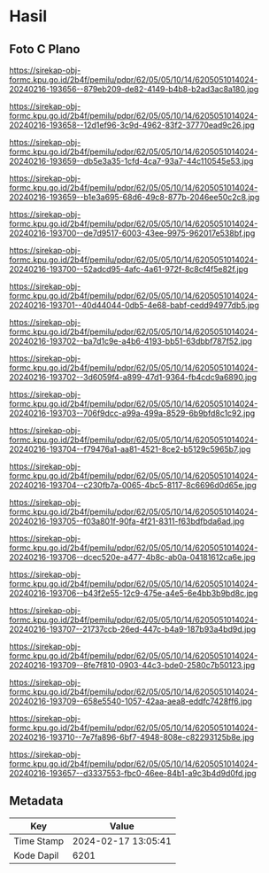 # Hasil

## Foto C Plano

https://sirekap-obj-formc.kpu.go.id/2b4f/pemilu/pdpr/62/05/05/10/14/6205051014024-20240216-193656--879eb209-de82-4149-b4b8-b2ad3ac8a180.jpg

https://sirekap-obj-formc.kpu.go.id/2b4f/pemilu/pdpr/62/05/05/10/14/6205051014024-20240216-193658--12d1ef96-3c9d-4962-83f2-37770ead9c26.jpg

https://sirekap-obj-formc.kpu.go.id/2b4f/pemilu/pdpr/62/05/05/10/14/6205051014024-20240216-193659--db5e3a35-1cfd-4ca7-93a7-44c110545e53.jpg

https://sirekap-obj-formc.kpu.go.id/2b4f/pemilu/pdpr/62/05/05/10/14/6205051014024-20240216-193659--b1e3a695-68d6-49c8-877b-2046ee50c2c8.jpg

https://sirekap-obj-formc.kpu.go.id/2b4f/pemilu/pdpr/62/05/05/10/14/6205051014024-20240216-193700--de7d9517-6003-43ee-9975-962017e538bf.jpg

https://sirekap-obj-formc.kpu.go.id/2b4f/pemilu/pdpr/62/05/05/10/14/6205051014024-20240216-193700--52adcd95-4afc-4a61-972f-8c8cf4f5e82f.jpg

https://sirekap-obj-formc.kpu.go.id/2b4f/pemilu/pdpr/62/05/05/10/14/6205051014024-20240216-193701--40d44044-0db5-4e68-babf-cedd94977db5.jpg

https://sirekap-obj-formc.kpu.go.id/2b4f/pemilu/pdpr/62/05/05/10/14/6205051014024-20240216-193702--ba7d1c9e-a4b6-4193-bb51-63dbbf787f52.jpg

https://sirekap-obj-formc.kpu.go.id/2b4f/pemilu/pdpr/62/05/05/10/14/6205051014024-20240216-193702--3d6059f4-a899-47d1-9364-fb4cdc9a6890.jpg

https://sirekap-obj-formc.kpu.go.id/2b4f/pemilu/pdpr/62/05/05/10/14/6205051014024-20240216-193703--706f9dcc-a99a-499a-8529-6b9bfd8c1c92.jpg

https://sirekap-obj-formc.kpu.go.id/2b4f/pemilu/pdpr/62/05/05/10/14/6205051014024-20240216-193704--f79476a1-aa81-4521-8ce2-b5129c5965b7.jpg

https://sirekap-obj-formc.kpu.go.id/2b4f/pemilu/pdpr/62/05/05/10/14/6205051014024-20240216-193704--c230fb7a-0065-4bc5-8117-8c6696d0d65e.jpg

https://sirekap-obj-formc.kpu.go.id/2b4f/pemilu/pdpr/62/05/05/10/14/6205051014024-20240216-193705--f03a801f-90fa-4f21-8311-f63bdfbda6ad.jpg

https://sirekap-obj-formc.kpu.go.id/2b4f/pemilu/pdpr/62/05/05/10/14/6205051014024-20240216-193706--dcec520e-a477-4b8c-ab0a-04181612ca6e.jpg

https://sirekap-obj-formc.kpu.go.id/2b4f/pemilu/pdpr/62/05/05/10/14/6205051014024-20240216-193706--b43f2e55-12c9-475e-a4e5-6e4bb3b9bd8c.jpg

https://sirekap-obj-formc.kpu.go.id/2b4f/pemilu/pdpr/62/05/05/10/14/6205051014024-20240216-193707--21737ccb-26ed-447c-b4a9-187b93a4bd9d.jpg

https://sirekap-obj-formc.kpu.go.id/2b4f/pemilu/pdpr/62/05/05/10/14/6205051014024-20240216-193709--8fe7f810-0903-44c3-bde0-2580c7b50123.jpg

https://sirekap-obj-formc.kpu.go.id/2b4f/pemilu/pdpr/62/05/05/10/14/6205051014024-20240216-193709--658e5540-1057-42aa-aea8-eddfc7428ff6.jpg

https://sirekap-obj-formc.kpu.go.id/2b4f/pemilu/pdpr/62/05/05/10/14/6205051014024-20240216-193710--7e7fa896-6bf7-4948-808e-c82293125b8e.jpg

https://sirekap-obj-formc.kpu.go.id/2b4f/pemilu/pdpr/62/05/05/10/14/6205051014024-20240216-193657--d3337553-fbc0-46ee-84b1-a9c3b4d9d0fd.jpg


## Metadata

| Key        | Value               |
| ---------- | ------------------- |
| Time Stamp | 2024-02-17 13:05:41 |
| Kode Dapil | 6201                |



